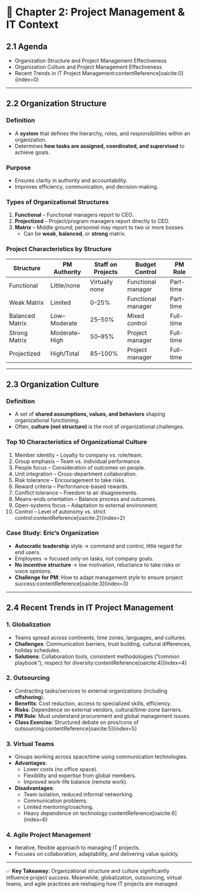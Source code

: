 # 📘 Chapter 2: Project Management & IT Context

## 2.1 Agenda
- Organization Structure and Project Management Effectiveness  
- Organization Culture and Project Management Effectiveness  
- Recent Trends in IT Project Management:contentReference[oaicite:0]{index=0}

---

## 2.2 Organization Structure

### Definition
- A **system** that defines the hierarchy, roles, and responsibilities within an organization.  
- Determines **how tasks are assigned, coordinated, and supervised** to achieve goals.  

### Purpose
- Ensures clarity in authority and accountability.  
- Improves efficiency, communication, and decision-making.  

### Types of Organizational Structures
1. **Functional** – Functional managers report to CEO.  
2. **Projectized** – Project/program managers report directly to CEO.  
3. **Matrix** – Middle ground; personnel may report to two or more bosses.  
   - Can be **weak**, **balanced**, or **strong** matrix.  

### Project Characteristics by Structure
| Structure         | PM Authority | Staff on Projects | Budget Control         | PM Role      |
|-------------------|--------------|-------------------|------------------------|--------------|
| Functional        | Little/none  | Virtually none    | Functional manager     | Part-time    |
| Weak Matrix       | Limited      | 0–25%             | Functional manager     | Part-time    |
| Balanced Matrix   | Low–Moderate | 25–50%            | Mixed control          | Full-time    |
| Strong Matrix     | Moderate–High| 50–95%            | Project manager        | Full-time    |
| Projectized       | High/Total   | 85–100%           | Project manager        | Full-time    |:contentReference[oaicite:1]{index=1}

---

## 2.3 Organization Culture

### Definition
- A set of **shared assumptions, values, and behaviors** shaping organizational functioning.  
- Often, **culture (not structure)** is the root of organizational challenges.  

### Top 10 Characteristics of Organizational Culture
1. Member identity – Loyalty to company vs. role/team.  
2. Group emphasis – Team vs. individual performance.  
3. People focus – Consideration of outcomes on people.  
4. Unit integration – Cross-department collaboration.  
5. Risk tolerance – Encouragement to take risks.  
6. Reward criteria – Performance-based rewards.  
7. Conflict tolerance – Freedom to air disagreements.  
8. Means-ends orientation – Balance process and outcomes.  
9. Open-systems focus – Adaptation to external environment.  
10. Control – Level of autonomy vs. strict control:contentReference[oaicite:2]{index=2}  

### Case Study: Eric’s Organization
- **Autocratic leadership** style → command and control, little regard for end users.  
- Employees → focused only on tasks, not company goals.  
- **No incentive structure** → low motivation, reluctance to take risks or voice opinions.  
- **Challenge for PM**: How to adapt management style to ensure project success:contentReference[oaicite:3]{index=3}  

---

## 2.4 Recent Trends in IT Project Management

### 1. Globalization
- Teams spread across continents, time zones, languages, and cultures.  
- **Challenges**: Communication barriers, trust building, cultural differences, holiday schedules.  
- **Solutions**: Collaboration tools, consistent methodologies (“common playbook”), respect for diversity:contentReference[oaicite:4]{index=4}  

### 2. Outsourcing
- Contracting tasks/services to external organizations (including **offshoring**).  
- **Benefits**: Cost reduction, access to specialized skills, efficiency.  
- **Risks**: Dependence on external vendors, cultural/time-zone barriers.  
- **PM Role**: Must understand procurement and global management issues.  
- **Class Exercise**: Structured debate on pros/cons of outsourcing:contentReference[oaicite:5]{index=5}  

### 3. Virtual Teams
- Groups working across space/time using communication technologies.  
- **Advantages**:
  - Lower costs (no office space).  
  - Flexibility and expertise from global members.  
  - Improved work-life balance (remote work).  
- **Disadvantages**:
  - Team isolation, reduced informal networking.  
  - Communication problems.  
  - Limited mentoring/coaching.  
  - Heavy dependence on technology:contentReference[oaicite:6]{index=6}  

### 4. Agile Project Management
- Iterative, flexible approach to managing IT projects.  
- Focuses on collaboration, adaptability, and delivering value quickly.  

---

✅ **Key Takeaway**: Organizational structure and culture significantly influence project success. Meanwhile, globalization, outsourcing, virtual teams, and agile practices are reshaping how IT projects are managed.
